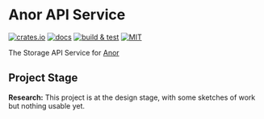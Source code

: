# Anor API Service

[![crates.io](https://img.shields.io/crates/v/anor-api)](https://crates.io/crates/anor-api)
[![docs](https://img.shields.io/docsrs/anor-api)](https://docs.rs/anor-api)
[![build & test](https://github.com/anor-rs/anor/actions/workflows/ci.yml/badge.svg)](https://github.com/anor-rs/anor/actions/workflows/ci.yml)
[![MIT](https://img.shields.io/github/license/anor-rs/anor-api)](https://github.com/anor-rs/anor-api/tree/main/LICENSE)

The Storage API Service for [Anor](https://github.com/anor-rs)

## Project Stage

**Research:** This project is at the design stage, with some sketches of work but nothing usable yet.
